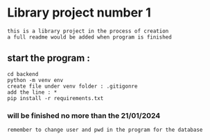 # Library project number 1 
    this is a library project in the process of creation 
    a full readme would be added when program is finished

## start the program : 
    cd backend
    python -m venv env
    create file under venv folder : .gitigonre 
    add the line : *
    pip install -r requirements.txt

### will be finished no more than the 21/01/2024
    remember to change user and pwd in the program for the database